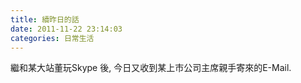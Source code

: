 ```yaml
---
title: 續昨日的話
date: 2011-11-22 23:14:03
categories: 日常生活
---
```


繼和某大站董玩Skype 後, 今日又收到某上市公司主席親手寄來的E-Mail.
